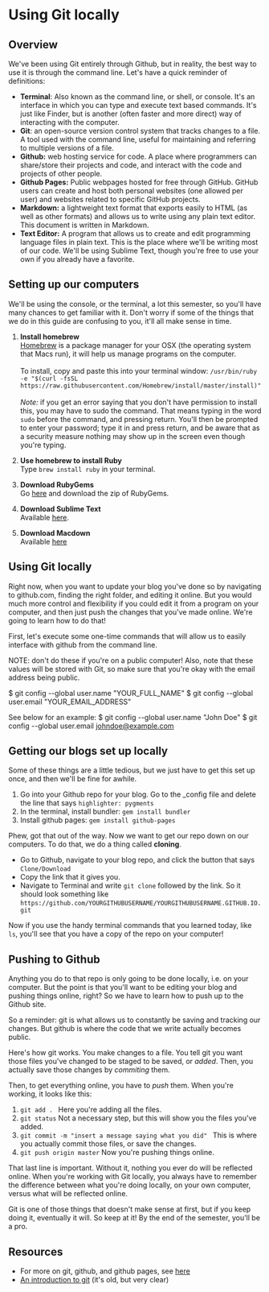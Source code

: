 # Using Git locally

## Overview
We've been using Git entirely through Github, but in reality, the best way to use it is through the command line. Let's have a quick reminder of definitions:

- **Terminal**: Also known as the command line, or shell, or console. It's an interface in which you can type and execute text based commands. It's just like Finder, but is another (often faster and more direct) way of interacting with the computer. 
- **Git**: an open-source version control system that tracks changes to a file. A tool used with the command line, useful for maintaining and referring to multiple versions of a file.
- **Github:** web hosting service for code. A place where programmers can share/store their projects and code, and interact with the code and projects of other people. 
- **Github Pages:** Public webpages hosted for free through GitHub. GitHub users can create and host both personal websites (one allowed per user) and websites related to specific GitHub projects.
- **Markdown:** a lightweight text format that exports easily to HTML (as well as other formats) and allows us to write using any plain text editor. This document is written in Markdown. 
- **Text Editor:** A program that allows us to create and edit programming language files in plain text. This is the place where we'll be writing most of our code. We'll be using Sublime Text, though you're free to use your own if you already have a favorite. 



## Setting up our computers 

We'll be using the console, or the terminal, a lot this semester, so you'll have many chances to get familiar with it. Don't worry if some of the things that we do in this guide are confusing to you, it'll all make sense in time. 

1. **Install homebrew** </br> [Homebrew](https://brew.sh/) is a package manager for your OSX (the operating system that Macs run), it will help us manage programs on the computer. </br></br> To install, copy and paste this into your terminal window: `/usr/bin/ruby -e "$(curl -fsSL https://raw.githubusercontent.com/Homebrew/install/master/install)"` </br></br>*Note:* if you get an error saying that you don't have permission to install this, you may have to sudo the command. That means typing in the word `sudo` before the command, and pressing return. You'll then be prompted to enter your password; type it in and press return, and be aware that as a security measure nothing may show up in the screen even though you're typing. 

2. **Use homebrew to install Ruby** </br> Type `brew install ruby` in your terminal. 

3. **Download RubyGems** </br>Go [here](https://rubygems.org/pages/download/) and download the zip of RubyGems. 

4. **Download Sublime Text** </br> Available [here](https://www.sublimetext.com).

5. **Download Macdown**  </br>
Available [here](https://macdown.uranusjr.com/)


## Using Git locally	
Right now, when you want to update your blog you've done so by navigating to github.com, finding the right folder, and editing it online. But you would much more control and flexibility if you could edit it from a program on your computer, and then just push the changes that you've made online. We're going to learn how to do that!

First, let's execute some one-time commands that will allow us to easily interface with github from the command line.

NOTE: don't do these if you're on a public computer! Also, note that these values will be stored with Git, so make sure that you're okay with the email address being public.

$ git config --global user.name "YOUR_FULL_NAME" $ git config --global user.email "YOUR_EMAIL_ADDRESS"

See below for an example: 
$ git config --global user.name "John Doe" $ git config --global user.email johndoe@example.com

## Getting our blogs set up locally

Some of these things are a little tedious, but we just have to get this set up once, and then we'll be fine for awhile. 

1. Go into your Github repo for your blog. Go to the _config file and delete the line that says `highlighter: pygments`
2. In the terminal, install bundler: `gem install bundler`
3. Install github pages: `gem install github-pages`


Phew, got that out of the way. Now we want to get our repo down on our computers. To do that, we do a thing called **cloning**. 

 - Go to Github, navigate to your blog repo, and click the button that says `Clone/Download`
 - Copy the link that it gives you. 
 - Navigate to Terminal and write `git clone` followed by the link. So it should look something like `https://github.com/YOURGITHUBUSERNAME/YOURGITHUBUSERNAME.GITHUB.IO.git`


Now if you use the handy terminal commands that you learned today, like `ls`, you'll see that you have a copy of the repo on your computer! 

## Pushing to Github
Anything you do to that repo is only going to be done locally, i.e. on your computer. But the point is that you'll want to be editing your blog and pushing things online, right? So we have to learn how to push up to the Github site. 

So a reminder: git is what allows us to constantly be saving and tracking our changes. But github is where the code that we write actually becomes public. 

Here's how git works. You make changes to a file. You tell git you want those files you've changed to be staged to be saved, or *added*. Then, you actually save those changes by *commiting* them. 

Then, to get everything online, you have to *push* them. When you're working, it looks like this:

1. `git add . ` Here you're adding all the files.
2. `git status` Not a necessary step, but this will show you the files you've added. 
2. `git commit -m "insert a message saying what you did" ` This is where you actually commit those files, or save the changes. 
3. `git push origin master` Now you're pushing things online.

That last line is important. Without it, nothing you ever do will be reflected online. When you're working with Git locally, you always have to remember the difference between what you're doing locally, on your own computer, versus what will be reflected online. 

Git is one of those things that doesn't make sense at first, but if you keep doing it, eventually it will. So keep at it! By the end of the semester, you'll be a pro. 

## Resources
- For more on git, github, and github pages, see [here](http://jmcglone.com/guides/github-pages/)
- [An introduction to git](https://sklise.com/2012/09/22/introduction-to-git/) (it's old, but very clear)